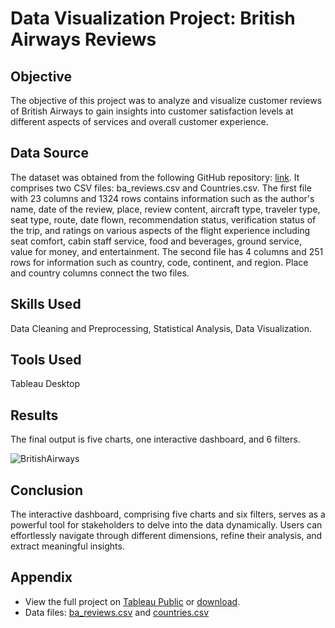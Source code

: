 # Data Visualization Project: British Airways Reviews
## Objective
The objective of this project was to analyze and visualize customer reviews of British Airways to gain insights into customer satisfaction levels at different aspects of services and overall customer experience.
## Data Source
The dataset was obtained from the following GitHub repository: [link](https://github.com/mochen862/tableau-end-to-end-portfolio-project). It comprises two CSV files: ba_reviews.csv and Countries.csv. The first file with 23 columns and 1324 rows contains information such as the author's name, date of the review, place, review content, aircraft type, traveler type, seat type, route, date flown, recommendation status, verification status of the trip, and ratings on various aspects of the flight experience including seat comfort, cabin staff service, food and beverages, ground service, value for money, and entertainment. The second file has 4 columns and 251 rows for information such as country, code, continent, and region. Place and country columns connect the two files.
## Skills Used
Data Cleaning and Preprocessing, Statistical Analysis, Data Visualization.
## Tools Used
Tableau Desktop
## Results
The final output is five charts, one interactive dashboard, and 6 filters.

![BritishAirways](https://github.com/oarisur/tableau-projects/assets/72446927/f20ca57d-bc69-4c24-b47f-935c328460d2)

## Conclusion
The interactive dashboard, comprising five charts and six filters, serves as a powerful tool for stakeholders to delve into the data dynamically. Users can effortlessly navigate through different dimensions, refine their analysis, and extract meaningful insights.
## Appendix
- View the full project on [Tableau Public](https://public.tableau.com/app/profile/oarisur.rahman/viz/BritishAirwaysReviews_17119832123640/BritishAirwaysReviewsDashboard) or [download](https://raw.githubusercontent.com/oarisur/tableau-projects/main/British_Airways_Reviews/British%20Airways%20Reviews.twb?token=GHSAT0AAAAAACMC7ILVFTNVZ4V2JVTLM372ZQKZV4Q).
- Data files: [ba_reviews.csv](https://github.com/oarisur/tableau-projects/blob/main/British_Airways_Reviews/ba_reviews.csv) and [countries.csv](https://github.com/oarisur/tableau-projects/blob/main/British_Airways_Reviews/Countries.csv)
